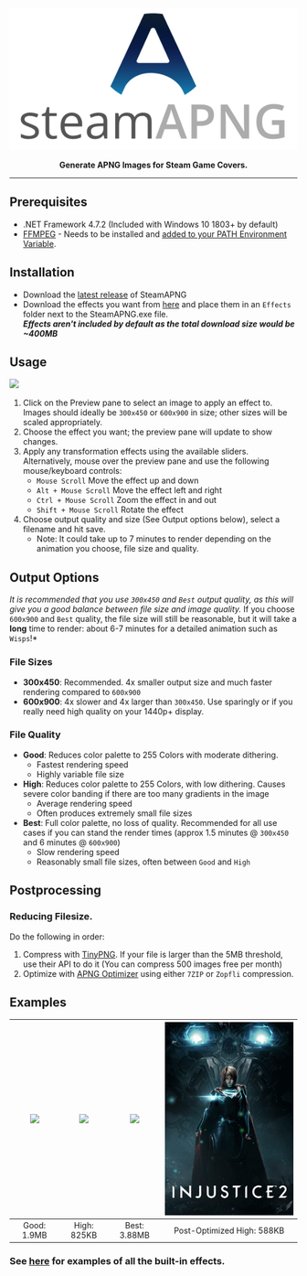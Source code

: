 <p align="center"><img src="Media/Banner.svg" height="250"></p>

<p align="center"><b>Generate APNG Images for Steam Game Covers.</b></p>

-----

## Prerequisites
- .NET Framework 4.7.2 (Included with Windows 10 1803+ by default)
- [FFMPEG](https://www.ffmpeg.org/) - Needs to be installed and [added to your PATH Environment Variable](https://www.thewindowsclub.com/how-to-install-ffmpeg-on-windows-10). 
## Installation
- Download the [latest release](https://github.com/IridiumIO/SteamAPNG/releases) of SteamAPNG
- Download the effects you want from [here](/Effects) and place them in an `Effects` folder next to the SteamAPNG.exe file.  
    *__Effects aren't included by default as the total download size would be ~400MB__*

## Usage
![](https://i.imgur.com/pykwynw.png)
1. Click on the Preview pane to select an image to apply an effect to. Images should ideally be `300x450` or `600x900` in size; other sizes will be scaled appropriately.
2. Choose the effect you want; the preview pane will update to show changes. 
3. Apply any transformation effects using the available sliders. Alternatively, mouse over the preview pane and use the following mouse/keyboard controls: 
    - `Mouse Scroll` Move the effect up and down
    - `Alt + Mouse Scroll` Move the effect left and right
    - `Ctrl + Mouse Scroll` Zoom the effect in and out
    - `Shift + Mouse Scroll` Rotate the effect
4. Choose output quality and size (See Output options below), select a filename and hit save.
    - Note: It could take up to 7 minutes to render depending on the animation you choose, file size and quality. 

## Output Options
*It is recommended that you use `300x450` and `Best` output quality, as this will give you a good balance between file size and image quality.* If you choose `600x900` and `Best` quality, the file size will still be reasonable, but it will take a __long__ time to render: about 6-7 minutes for a detailed animation such as `Wisps`!*

### File Sizes
- **300x450**: Recommended. 4x smaller output size and much faster rendering compared to `600x900`
- **600x900**: 4x slower and 4x larger than `300x450`. Use sparingly or if you really need high quality on your 1440p+ display. 

### File Quality
- **Good**: Reduces color palette to 255 Colors with moderate dithering.
    - Fastest rendering speed
    - Highly variable file size
- **High**: Reduces color palette to 255 Colors, with low dithering. Causes severe color banding if there are too many gradients in the image
    - Average rendering speed
    - Often produces extremely small file sizes
- **Best**: Full color palette, no loss of quality. Recommended for all use cases if you can stand the render times (approx 1.5 minutes @ `300x450` and 6 minutes @ `600x900`) 
    - Slow rendering speed
    - Reasonably small file sizes, often between `Good` and `High`

## Postprocessing

### Reducing Filesize.
Do the following in order: 
1. Compress with [TinyPNG](https://tinypng.com/). If your file is larger than the 5MB threshold, use their API to do it (You can compress 500 images free per month) 
2. Optimize with [APNG Optimizer](https://sourceforge.net/projects/apng/files/APNG_Optimizer/) using either `7ZIP` or `Zopfli` compression. 

## Examples

| ![](https://i.imgur.com/P29a8G3.png) |![](https://i.imgur.com/BajNQ9H.png)  |![](https://i.imgur.com/OrSkURG.png)|![](Effects/Examples/Wisps.png)|
|:--:|:--:|:--:|:--:|
| Good: 1.9MB | High: 825KB | Best: 3.88MB|Post-Optimized High: 588KB|

### See [here](Effects/Examples) for examples of all the built-in effects. 
